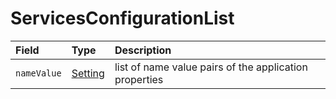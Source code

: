 # ServicesConfigurationList

| Field | Type | Description |
| :--- | :--- | :--- |
| `nameValue` | [Setting](setting.md) | list of name value pairs of the application properties |

